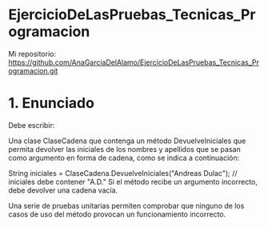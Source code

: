# EjercicioDeLasPruebas_Tecnicas_Programacion

Mi repositorio: https://github.com/AnaGarciaDelAlamo/EjercicioDeLasPruebas_Tecnicas_Programacion.git

# 1. Enunciado

 Debe escribir:

Una clase ClaseCadena que contenga un método DevuelveIniciales que permita devolver las iniciales de los nombres y apellidos que se pasan como argumento en forma de cadena, como se indica a continuación:

String iniciales = ClaseCadena.DevuelveIniciales("Andreas Dulac"); 
// iniciales debe contener "A.D." 
Si el método recibe un argumento incorrecto, debe devolver una cadena vacía.

Una serie de pruebas unitarias permiten comprobar que ninguno de los casos de uso del método provocan un funcionamiento incorrecto.

